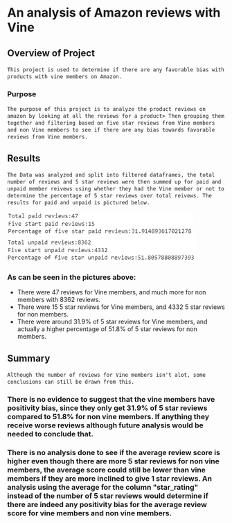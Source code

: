 # An analysis of Amazon reviews with Vine

## Overview of Project
    This project is used to determine if there are any favorable bias with products with vine members on Amazon.
### Purpose
    The purpose of this project is to analyze the product reviews on amazon by looking at all the reviews for a product> Then grouping them together and filtering based on five star reviews from Vine members and non Vine members to see if there are any bias towards favorable reviews from Vine members.

## Results
    The Data was analyzed and split into filtered dataframes, the total number of reviews and 5 star reviews were then summed up for paid and unpaid member reivews using whether they had the Vine member or not to determine the percentage of 5 star reviews over total reivews. The results for paid and unpaid is pictured below.
    
![](/images/paid.png)
![](/images/unpaid.png)

### As can be seen in the pictures above:
* There were 47 reviews for Vine members, and much more for non members with 8362 reviews.
* There were 15 5 star reviews for Vine members, and 4332 5 star reviews for non members.
* There were around 31.9% of 5 star reviews for Vine members, and actually a higher percentage of 51.8% of 5 star reviews for non members.

## Summary
    Although the number of reviews for Vine members isn't alot, some conclusions can still be drawn from this.
### There is no evidence to suggest that the vine members have positivity bias, since they only get 31.9% of 5 star reviews compared to 51.8% for non vine members. If anything they receive worse reviews although future analysis would be needed to conclude that.
### There is no analysis done to see if the average review score is higher even though there are more 5 star reviews for non vine members, the average score could still be lower than vine members if they are more inclined to give 1 star reviews. An analysis using the average for the column "star_rating" instead of the number of 5 star reviews would determine if there are indeed any positivity bias for the average review score for vine members and non vine members.
